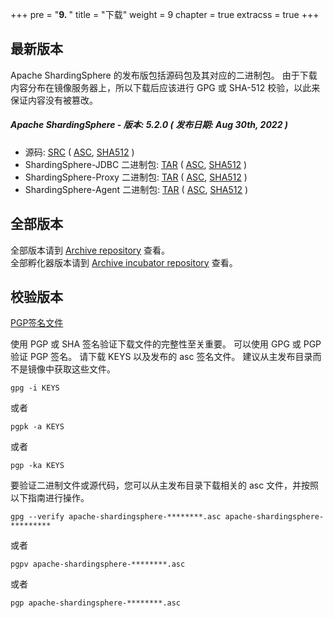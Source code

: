 +++
pre = "<b>9. </b>"
title = "下载"
weight = 9
chapter = true
extracss = true
+++

## 最新版本

Apache ShardingSphere 的发布版包括源码包及其对应的二进制包。
由于下载内容分布在镜像服务器上，所以下载后应该进行 GPG 或 SHA-512 校验，以此来保证内容没有被篡改。

##### Apache ShardingSphere - 版本: 5.2.0 ( 发布日期: Aug 30th, 2022 )

- 源码: [<u>SRC</u>](https://www.apache.org/dyn/closer.lua/shardingsphere/5.2.0/apache-shardingsphere-5.2.0-src.zip) ( [<u>ASC</u>](https://downloads.apache.org/shardingsphere/5.2.0/apache-shardingsphere-5.2.0-src.zip.asc), [<u>SHA512</u>](https://downloads.apache.org/shardingsphere/5.2.0/apache-shardingsphere-5.2.0-src.zip.sha512) )
- ShardingSphere-JDBC 二进制包: [<u>TAR</u>](https://www.apache.org/dyn/closer.lua/shardingsphere/5.2.0/apache-shardingsphere-5.2.0-shardingsphere-jdbc-bin.tar.gz) ( [<u>ASC</u>](https://downloads.apache.org/shardingsphere/5.2.0/apache-shardingsphere-5.2.0-shardingsphere-jdbc-bin.tar.gz.asc), [<u>SHA512</u>](https://downloads.apache.org/shardingsphere/5.2.0/apache-shardingsphere-5.2.0-shardingsphere-jdbc-bin.tar.gz.sha512) )
- ShardingSphere-Proxy 二进制包: [<u>TAR</u>](https://www.apache.org/dyn/closer.lua/shardingsphere/5.2.0/apache-shardingsphere-5.2.0-shardingsphere-proxy-bin.tar.gz) ( [<u>ASC</u>](https://downloads.apache.org/shardingsphere/5.2.0/apache-shardingsphere-5.2.0-shardingsphere-proxy-bin.tar.gz.asc), [<u>SHA512</u>](https://downloads.apache.org/shardingsphere/5.2.0/apache-shardingsphere-5.2.0-shardingsphere-proxy-bin.tar.gz.sha512) )
- ShardingSphere-Agent 二进制包: [<u>TAR</u>](https://www.apache.org/dyn/closer.lua/shardingsphere/5.2.0/apache-shardingsphere-5.2.0-shardingsphere-agent-bin.tar.gz) ( [<u>ASC</u>](https://downloads.apache.org/shardingsphere/5.2.0/apache-shardingsphere-5.2.0-shardingsphere-agent-bin.tar.gz.asc), [<u>SHA512</u>](https://downloads.apache.org/shardingsphere/5.2.0/apache-shardingsphere-5.2.0-shardingsphere-agent-bin.tar.gz.sha512) )

## 全部版本

全部版本请到 [Archive repository](https://archive.apache.org/dist/shardingsphere/) 查看。</br>
全部孵化器版本请到 [Archive incubator repository](https://archive.apache.org/dist/incubator/shardingsphere/) 查看。

## 校验版本

[PGP签名文件](https://downloads.apache.org/shardingsphere/KEYS)

使用 PGP 或 SHA 签名验证下载文件的完整性至关重要。
可以使用 GPG 或 PGP 验证 PGP 签名。
请下载 KEYS 以及发布的 asc 签名文件。
建议从主发布目录而不是镜像中获取这些文件。

```shell
gpg -i KEYS
```

或者

```shell
pgpk -a KEYS
```

或者

```shell
pgp -ka KEYS
```

要验证二进制文件或源代码，您可以从主发布目录下载相关的 asc 文件，并按照以下指南进行操作。

```shell
gpg --verify apache-shardingsphere-********.asc apache-shardingsphere-*********
```

或者

```shell
pgpv apache-shardingsphere-********.asc
```

或者

```shell
pgp apache-shardingsphere-********.asc
```

